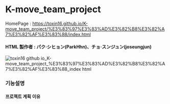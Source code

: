 # K-move_team_project

HomePage : https://toxin16.github.io/K-move_team_project/%E3%83%97%E3%83%AD%E3%82%B8%E3%82%A7%E3%82%AF%E3%83%88/index.html

#### HTML 製作者 : パク·シヒョン(ParkHhn)、チョ·スンジュン(joseungjun)
![toxin16 github io_K-move_team_project_%E3%83%97%E3%83%AD%E3%82%B8%E3%82%A7%E3%82%AF%E3%83%88_index html](https://user-images.githubusercontent.com/109052012/194800520-1f57020a-4c3f-46d0-a2af-8c21d06fca40.png)

### 기능설명

#### 프로젝트 계획 이유
>
